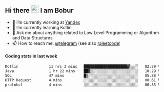 ## Hi there <img src="https://media.giphy.com/media/hvRJCLFzcasrR4ia7z/giphy.gif" width="25px" height="25px"> I am Bobur

- 💼 I’m currently working at [Yandex](https://yandex.ru/)
- 🌱 I’m currently learning Kotlin
- 💬 Ask me about anything related to Low Level Programming or Algorithm and Data Structures
- 📫 How to reach me: [@telegram](https://t.me/octoant) (see also [@leetcode](https://leetcode.com/octoant/))    

#### Coding stats in last week

<!--START_SECTION:waka-->

```txt
Kotlin              11 hrs 3 mins   ████████████████████▓░░░░   82.29 %
Java                1 hr 22 mins    ██▓░░░░░░░░░░░░░░░░░░░░░░   10.29 %
SQL                 47 mins         █▒░░░░░░░░░░░░░░░░░░░░░░░   05.88 %
HTTP Request        4 mins          ░░░░░░░░░░░░░░░░░░░░░░░░░   00.61 %
protobuf            4 mins          ░░░░░░░░░░░░░░░░░░░░░░░░░   00.53 %
```

<!--END_SECTION:waka-->
